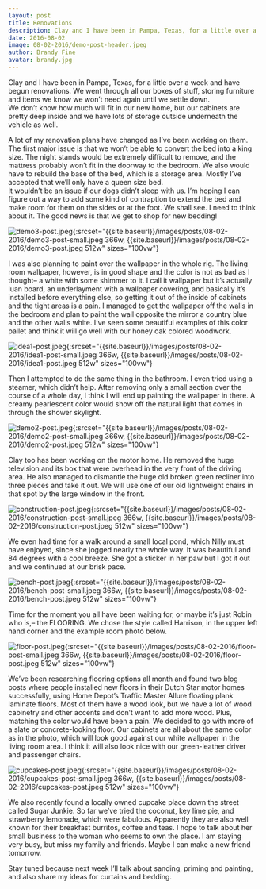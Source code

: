 ```yaml
---
layout: post
title: Renovations
description: Clay and I have been in Pampa, Texas, for a little over a week and have begun renovations.
date: 2016-08-02
image: 08-02-2016/demo-post-header.jpeg
author: Brandy Fine
avatar: brandy.jpg
---
```


Clay and I have been in Pampa, Texas, for a little over a week and have begun renovations. We went through 
all our boxes of stuff, storing furniture and items we know we won’t need again until we settle down.  
We don’t know how much will fit in our new home, but our cabinets are pretty deep inside and we have 
lots of storage outside underneath the vehicle as well.

A lot of my renovation plans have changed as I’ve been working on them. The first major issue is that 
we won’t be able to convert the bed into a king size.  The night stands would be extremely difficult to 
remove, and the mattress probably won’t fit in the doorway to the bedroom. We also would have to rebuild 
the base of the bed, which is a storage area. Mostly I’ve accepted that we’ll only have a queen size bed.  
It wouldn’t be an issue if our dogs didn’t sleep with us. I’m hoping I can figure out a way to add some 
kind of contraption to extend the bed and make room for them on the sides or at the foot. We shall see. 
I need to think about it. The good news is that we get to shop for new bedding!

![demo3-post.jpeg]({{site.baseurl}}/images/posts/08-02-2016/demo3-post.jpeg){:srcset="{{site.baseurl}}/images/posts/08-02-2016/demo3-post-small.jpeg 366w, {{site.baseurl}}/images/posts/08-02-2016/demo3-post.jpeg 512w" sizes="100vw"}

I was also planning to paint over the wallpaper in the whole rig.  The living room wallpaper, however, 
is in good shape and the color is not as bad as I thought– a white with some shimmer to it.  I call it 
wallpaper but it’s actually luan board, an underlayment with a wallpaper covering, and basically it’s 
installed before everything else, so getting it out of the inside of cabinets and the tight areas is a 
pain. I managed to get the wallpaper off the walls in the bedroom and plan to paint the wall opposite 
the mirror a country blue and the other walls white.  I’ve seen some beautiful examples of this color 
pallet and think it will go well with our honey oak colored woodwork.

![idea1-post.jpeg]({{site.baseurl}}/images/posts/08-02-2016/idea1-post.jpeg){:srcset="{{site.baseurl}}/images/posts/08-02-2016/idea1-post-small.jpeg 366w, {{site.baseurl}}/images/posts/08-02-2016/idea1-post.jpeg 512w" sizes="100vw"}

Then I attempted to do the same thing in the bathroom. I even tried using a steamer, which didn’t help. 
After removing only a small section over the course of a whole day, I think I will end up painting the 
wallpaper in there. A creamy pearlescent color would show off the natural light that comes in through 
the shower skylight.

![demo2-post.jpeg]({{site.baseurl}}/images/posts/08-02-2016/demo2-post.jpeg){:srcset="{{site.baseurl}}/images/posts/08-02-2016/demo2-post-small.jpeg 366w, {{site.baseurl}}/images/posts/08-02-2016/demo2-post.jpeg 512w" sizes="100vw"}

Clay too has been working on the motor home. He removed the huge television and its box that were 
overhead in the very front of the driving area.  He also managed to dismantle the huge old broken green 
recliner into three pieces and take it out. We will use one of our old lightweight chairs in that spot 
by the large window in the front.

![construction-post.jpeg]({{site.baseurl}}/images/posts/08-02-2016/construction-post.jpeg){:srcset="{{site.baseurl}}/images/posts/08-02-2016/construction-post-small.jpeg 366w, {{site.baseurl}}/images/posts/08-02-2016/construction-post.jpeg 512w" sizes="100vw"}

We even had time for a walk around a small local pond, which Nilly must have enjoyed, since she jogged 
nearly the whole way.  It was beautiful and 84 degrees with a cool breeze. She got a sticker in 
her paw but I got it out and we continued at our brisk pace.

![bench-post.jpeg]({{site.baseurl}}/images/posts/08-02-2016/bench-post.jpeg){:srcset="{{site.baseurl}}/images/posts/08-02-2016/bench-post-small.jpeg 366w, {{site.baseurl}}/images/posts/08-02-2016/bench-post.jpeg 512w" sizes="100vw"}

Time for the moment you all have been waiting for, or maybe it’s just Robin who is,– the FLOORING.  We 
chose the style called Harrison, in the upper left hand corner and the example room photo below.

![floor-post.jpeg]({{site.baseurl}}/images/posts/08-02-2016/floor-post.jpeg){:srcset="{{site.baseurl}}/images/posts/08-02-2016/floor-post-small.jpeg 366w, {{site.baseurl}}/images/posts/08-02-2016/floor-post.jpeg 512w" sizes="100vw"}

We’ve been researching flooring options all month and found two blog posts where people installed new 
floors in their Dutch Star motor homes successfully, using Home Depot’s Traffic Master Allure floating 
plank laminate floors.  Most of them have a wood look, but we have a lot of wood cabinetry and other 
accents and don’t want to add more wood. Plus, matching the color would have been a pain.  We decided 
to go with more of a slate or concrete-looking floor. Our cabinets are all about the same color as in 
the photo, which will look good against our white wallpaper in the living room area. I think it will 
also look nice with our green-leather driver and passenger chairs.

![cupcakes-post.jpeg]({{site.baseurl}}/images/posts/08-02-2016/cupcakes-post.jpeg){:srcset="{{site.baseurl}}/images/posts/08-02-2016/cupcakes-post-small.jpeg 366w, {{site.baseurl}}/images/posts/08-02-2016/cupcakes-post.jpeg 512w" sizes="100vw"}

We also recently found a locally owned cupcake place down the street called Sugar Junkie. So far we’ve 
tried the coconut, key lime pie, and strawberry lemonade, which were fabulous. Apparently they are also 
well known for their breakfast burritos, coffee and teas. I hope to talk about her small business to the 
woman who seems to own the place. I am staying very busy, but miss my family and friends. Maybe I can 
make a new friend tomorrow.

Stay tuned because next week I’ll talk about sanding, priming and painting, and also share my ideas for curtains and bedding.